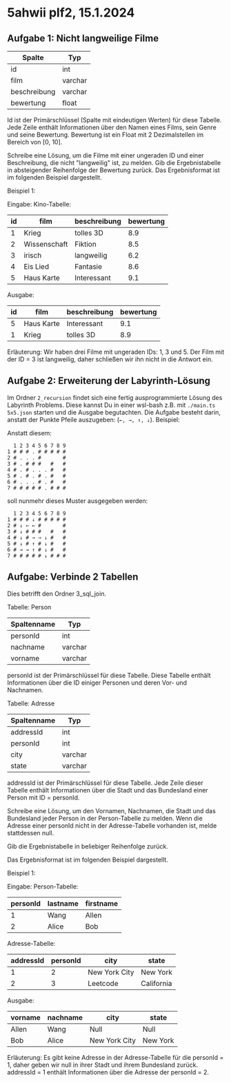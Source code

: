 # 5ahwii plf2, 15.1.2024

## Aufgabe 1: Nicht langweilige Filme

| Spalte       | Typ     |
| ------------ | ------- |
| id           | int     |
| film         | varchar |
| beschreibung | varchar |
| bewertung    | float   |

Id ist der Primärschlüssel (Spalte mit eindeutigen Werten) für diese Tabelle.
Jede Zeile enthält Informationen über den Namen eines Films, sein Genre und
seine Bewertung. Bewertung ist ein Float mit 2 Dezimalstellen im Bereich von [0,
10].

Schreibe eine Lösung, um die Filme mit einer ungeraden ID und einer
Beschreibung, die nicht "langweilig" ist, zu melden. Gib die Ergebnistabelle in
absteigender Reihenfolge der Bewertung zurück. Das Ergebnisformat ist im
folgenden Beispiel dargestellt.

Beispiel 1:

Eingabe: Kino-Tabelle:

| id | film         | beschreibung | bewertung |
| -- | ------------ | ------------ | --------- |
| 1  | Krieg        | tolles 3D    | 8.9       |
| 2  | Wissenschaft | Fiktion      | 8.5       |
| 3  | irisch       | langweilig   | 6.2       |
| 4  | Eis Lied     | Fantasie     | 8.6       |
| 5  | Haus Karte   | Interessant  | 9.1       |

Ausgabe:

| id | film       | beschreibung | bewertung |
| -- | ---------- | ------------ | --------- |
| 5  | Haus Karte | Interessant  | 9.1       |
| 1  | Krieg      | tolles 3D    | 8.9       |

Erläuterung: Wir haben drei Filme mit ungeraden IDs: 1, 3 und 5. Der Film mit
der ID = 3 ist langweilig, daher schließen wir ihn nicht in die Antwort ein.

## Aufgabe 2: Erweiterung der Labyrinth-Lösung

Im Ordner `2_recursion` findet sich eine fertig ausprogrammierte Lösung des
Labyrinth Problems. Diese kannst Du in einer wsl-bash z.B. mit
`./main.ts 5x5.json` starten und die Ausgabe begutachten. Die Aufgabe besteht
darin, anstatt der Punkte Pfeile auszugeben: (`←, →, ↑, ↓`). Beispiel:

Anstatt diesem:

```text
  1 2 3 4 5 6 7 8 9 
1 # # # . # # # # # 
2 # . . . #       # 
3 # . # # #   #   # 
4 # . # . . . #   # 
5 # . # . # . #   # 
6 # . . . # . #   # 
7 # # # # # . # # #
```

soll nunmehr dieses Muster ausgegeben werden:

```text
  1 2 3 4 5 6 7 8 9 
1 # # # ↓ # # # # # 
2 # ↓ ← ← #       # 
3 # ↓ # # #   #   # 
4 # ↓ # → → ↓ #   # 
5 # ↓ # ↑ # ↓ #   # 
6 # → → ↑ # ↓ #   # 
7 # # # # # ↓ # # #
```

## Aufgabe: Verbinde 2 Tabellen

Dies betrifft den Ordner 3_sql_join.

Tabelle: Person

| Spaltenname | Typ     |
| ----------- | ------- |
| personId    | int     |
| nachname    | varchar |
| vorname     | varchar |

personId ist der Primärschlüssel für diese Tabelle. Diese Tabelle enthält
Informationen über die ID einiger Personen und deren Vor- und Nachnamen.

Tabelle: Adresse

| Spaltenname | Typ     |
| ----------- | ------- |
| addressId   | int     |
| personId    | int     |
| city        | varchar |
| state       | varchar |

addressId ist der Primärschlüssel für diese Tabelle. Jede Zeile dieser Tabelle
enthält Informationen über die Stadt und das Bundesland einer Person mit ID =
personId.

Schreibe eine Lösung, um den Vornamen, Nachnamen, die Stadt und das Bundesland
jeder Person in der Person-Tabelle zu melden. Wenn die Adresse einer personId
nicht in der Adresse-Tabelle vorhanden ist, melde stattdessen null.

Gib die Ergebnistabelle in beliebiger Reihenfolge zurück.

Das Ergebnisformat ist im folgenden Beispiel dargestellt.

Beispiel 1:

Eingabe: Person-Tabelle:

| personId | lastname | firstname |
| -------- | -------- | --------- |
| 1        | Wang     | Allen     |
| 2        | Alice    | Bob       |

Adresse-Tabelle:

| addressId | personId | city          | state      |
| --------- | -------- | ------------- | ---------- |
| 1         | 2        | New York City | New York   |
| 2         | 3        | Leetcode      | California |

Ausgabe:

| vorname | nachname | city          | state    |
| ------- | -------- | ------------- | -------- |
| Allen   | Wang     | Null          | Null     |
| Bob     | Alice    | New York City | New York |

Erläuterung: Es gibt keine Adresse in der Adresse-Tabelle für die personId = 1,
daher geben wir null in ihrer Stadt und ihrem Bundesland zurück. addressId = 1
enthält Informationen über die Adresse der personId = 2.
